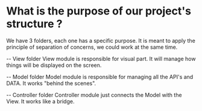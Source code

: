 # What is the purpose of our project's structure ?

We have 3 folders, each one has a specific purpose. It is meant to apply the principle of separation of concerns, we could work at the same time.

-- View folder
View module is responsible for visual part. It will manage how things will be displayed on the screen.

-- Model folder
Model module is responsible for managing all the API's and DATA. It works "behind the scenes".

-- Controller folder
Controller module just connects the Model with the View. It works like a bridge.
